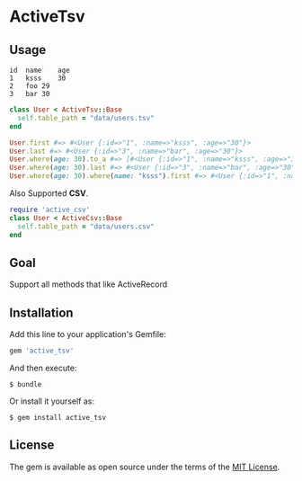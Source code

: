 # ActiveTsv

## Usage

```tsv
id	name	age
1	ksss	30
2	foo	29
3	bar	30
```

```ruby
class User < ActiveTsv::Base
  self.table_path = "data/users.tsv"
end

User.first #=> #<User {:id=>"1", :name=>"ksss", :age=>"30"}>
User.last #=> #<User {:id=>"3", :name=>"bar", :age=>"30"}>
User.where(age: 30).to_a #=> [#<User {:id=>"1", :name=>"ksss", :age=>"30"}>, #<User {:id=>"3", :name=>"bar", :age=>"30"}>]
User.where(age: 30).last #=> #<User {:id=>"3", :name=>"bar", :age=>"30"}>
User.where(age: 30).where(name: "ksss").first #=> #<User {:id=>"1", :name=>"ksss", :age=>"30"}>
```

Also Supported **CSV**.

```ruby
require 'active_csv'
class User < ActiveCsv::Base
  self.table_path = "data/users.csv"
end
```

## Goal

Support all methods that like ActiveRecord

## Installation

Add this line to your application's Gemfile:

```ruby
gem 'active_tsv'
```

And then execute:

    $ bundle

Or install it yourself as:

    $ gem install active_tsv

## License

The gem is available as open source under the terms of the [MIT License](http://opensource.org/licenses/MIT).
